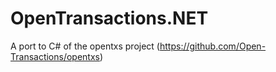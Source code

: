 # OpenTransactions.NET
A port to C# of the opentxs project (https://github.com/Open-Transactions/opentxs)

